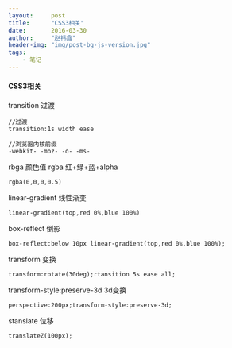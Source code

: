 ```yaml
---
layout:     post
title:      "CSS3相关"
date:       2016-03-30
author:     "赵祎鑫"
header-img: "img/post-bg-js-version.jpg"
tags:
    - 笔记
---
```


#### CSS3相关

transition 过渡

```
//过渡
transition:1s width ease

//浏览器内核前缀
-webkit- -moz- -o- -ms-
```

rbga 颜色值 rgba 红+绿+蓝+alpha

```
rgba(0,0,0,0.5)
```

linear-gradient 线性渐变

```
linear-gradient(top,red 0%,blue 100%)
```

box-reflect 倒影

```
box-reflect:below 10px linear-gradient(top,red 0%,blue 100%);
```

transform 变换

```
transform:rotate(30deg);rtansition 5s ease all;
```

transform-style:preserve-3d 3d变换

```
perspective:200px;transform-style:preserve-3d;
```

stanslate 位移

```
translateZ(100px);
```